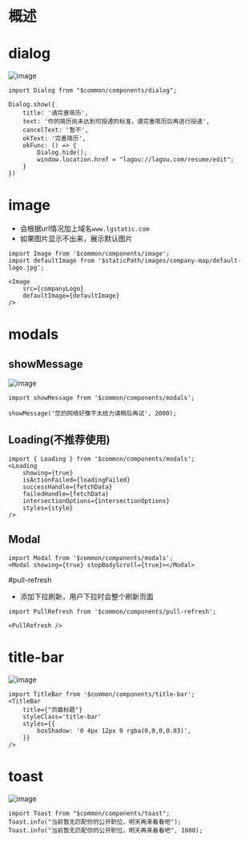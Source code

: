 # 概述


# dialog
![image](https://www.lgstatic.com/i/image2/M01/42/39/CgotOVz4wgaAFh7QAADYGQqaw0w217.png)
```
import Dialog from "$common/components/dialog";

Dialog.show({
    title: '请完善简历',
    text: '你的简历尚未达到可投递的标准，请完善简历后再进行投递',
    cancelText: '暂不',
    okText: '完善简历',
    okFunc: () => {
        Dialog.hide();
        window.location.href = "lagou://lagou.com/resume/edit";
    }
})
```

# image
- 会根据url情况加上域名`www.lgstatic.com`
- 如果图片显示不出来，展示默认图片
```
import Image from '$common/components/image';
import defaultImage from '$staticPath/images/company-map/default-logo.jpg';

<Image 
    src={companyLogo}
    defaultImage={defaultImage}
/>
```

# modals
## showMessage
![image](https://www.lgstatic.com/i/image2/M01/42/39/CgotOVz4wi6AURZpAACf_eulaVI836.png)
```
import showMessage from '$common/components/modals';

showMessage('您的网络好像不太给力请稍后再试', 2000);

```
## Loading(不推荐使用)
```
import { Loading } from '$common/components/modals';
<Loading
    showing={true}
    isActionFailed={loadingFailed}
    successHandle={fetchData}
    failedHandle={fetchData}
    intersectionOptions={intersectionOptions}
    styles={style}
/>
```
## Modal
```
import Modal from '$common/components/modals';
<Modal showing={true} stopBodyScroll={true}></Modal>
```

#pull-refresh
- 添加下拉刷新，用户下拉时会整个刷新页面
```
import PullRefresh from '$common/components/pull-refresh';

<PullRefresh />
```
# title-bar
![image](https://www.lgstatic.com/i/image2/M01/42/39/CgotOVz4wkyAZ-rOAABtDeTgl0I109.png)

```
import TitleBar from '$common/components/title-bar';
<TitleBar
    title={"页面标题"}
    styleClass='title-bar'
    styles={{
        boxShadow: '0 4px 12px 0 rgba(0,0,0,0.03)',
    }}
/>
```
# toast
![image](https://www.lgstatic.com/i/image2/M01/42/39/CgotOVz4wlqAQxNQAACfmUMC4yE679.png)

```
import Toast from "$common/components/toast";
Toast.info("当前暂无匹配你的公开职位，明天再来看看吧");
Toast.info("当前暂无匹配你的公开职位，明天再来看看吧", 1000);
```